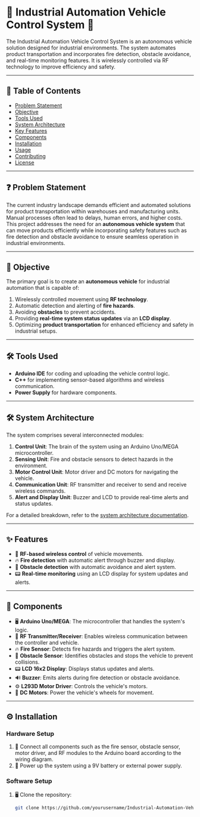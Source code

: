 # 🚗 Industrial Automation Vehicle Control System 🚗

The Industrial Automation Vehicle Control System is an autonomous vehicle solution designed for industrial environments. The system automates product transportation and incorporates fire detection, obstacle avoidance, and real-time monitoring features. It is wirelessly controlled via RF technology to improve efficiency and safety.

---

## 📕 Table of Contents
- [Problem Statement](#❓-problem-statement)
- [Objective](#🎯-objective)
- [Tools Used](#🛠️-tools-used)
- [System Architecture](#🛠️-system-architecture)
- [Key Features](#✨-features)
- [Components](#🧰-components)
- [Installation](#⚙️-installation)
- [Usage](#🚀-usage)
- [Contributing](#🤝-contributing)
- [License](#📜-license)

---

## ❓ Problem Statement
The current industry landscape demands efficient and automated solutions for product transportation within warehouses and manufacturing units. Manual processes often lead to delays, human errors, and higher costs. This project addresses the need for an **autonomous vehicle system** that can move products efficiently while incorporating safety features such as fire detection and obstacle avoidance to ensure seamless operation in industrial environments.

---

## 🎯 Objective
The primary goal is to create an **autonomous vehicle** for industrial automation that is capable of:
1. Wirelessly controlled movement using **RF technology**.
2. Automatic detection and alerting of **fire hazards**.
3. Avoiding **obstacles** to prevent accidents.
4. Providing **real-time system status updates** via an **LCD display**.
5. Optimizing **product transportation** for enhanced efficiency and safety in industrial setups.

---

## 🛠️ Tools Used
- **Arduino IDE** for coding and uploading the vehicle control logic.
- **C++** for implementing sensor-based algorithms and wireless communication.
- **Power Supply** for hardware components.

---

## 🛠️ System Architecture
The system comprises several interconnected modules:
1. **Control Unit**: The brain of the system using an Arduino Uno/MEGA microcontroller.
2. **Sensing Unit**: Fire and obstacle sensors to detect hazards in the environment.
3. **Motor Control Unit**: Motor driver and DC motors for navigating the vehicle.
4. **Communication Unit**: RF transmitter and receiver to send and receive wireless commands.
5. **Alert and Display Unit**: Buzzer and LCD to provide real-time alerts and status updates.

For a detailed breakdown, refer to the [system architecture documentation](docs/architecture.md).

---

## ✨ Features
- 📡 **RF-based wireless control** of vehicle movements.
- 🔥 **Fire detection** with automatic alert through buzzer and display.
- 🚧 **Obstacle detection** with automatic avoidance and alert system.
- 📟 **Real-time monitoring** using an LCD display for system updates and alerts.

---

## 🧰 Components
- 🖥️ **Arduino Uno/MEGA**: The microcontroller that handles the system's logic.
- 📡 **RF Transmitter/Receiver**: Enables wireless communication between the controller and vehicle.
- 🔥 **Fire Sensor**: Detects fire hazards and triggers the alert system.
- 🚧 **Obstacle Sensor**: Identifies obstacles and stops the vehicle to prevent collisions.
- 📟 **LCD 16x2 Display**: Displays status updates and alerts.
- 🔊 **Buzzer**: Emits alerts during fire detection or obstacle avoidance.
- ⚙️ **L293D Motor Driver**: Controls the vehicle's motors.
- 🚗 **DC Motors**: Power the vehicle's wheels for movement.

---

## ⚙️ Installation
### Hardware Setup
1. 🔌 Connect all components such as the fire sensor, obstacle sensor, motor driver, and RF modules to the Arduino board according to the wiring diagram.
2. 🔋 Power up the system using a 9V battery or external power supply.

### Software Setup
1. 🖥️ Clone the repository:  
   ```bash
   git clone https://github.com/yourusername/Industrial-Automation-Vehicle-Control-System.git
